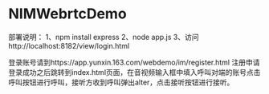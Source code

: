 # NIMWebrtcDemo
部署说明：
1、npm install express
2、node app.js
3、访问http://localhost:8182/view/login.html

登录账号请到https://app.yunxin.163.com/webdemo/im/register.html 注册申请
登录成功之后跳转到index.html页面，在音视频输入框中填入呼叫对端的账号点击呼叫按钮进行呼叫，接听方收到呼叫弹出alter，点击接听按钮进行接听。
